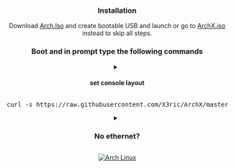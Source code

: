 <div align="center">

### Installation

Download [Arch.Iso](https://archlinux.org/download/) and create bootable USB and launch or go to [ArchX.iso](https://github.com/X3ric/ArchX/releases/tag/V0.1) instead to skip all steps.

### Boot and in prompt type the following commands

<details>
<summary><h4>set console layout</h4></summary>

<pre>
loadkeys {Layout} // example it,en,es
</pre>

</details>
  
<pre>
curl -s https://raw.githubusercontent.com/X3ric/ArchX/master/install | bash
</pre>

<details>
  
<summary><h3>No ethernet?</h3></summary>

### No wifi?

1: Run `iwctl`

2: Run `device list`, and find your device name.

3: Run `station [device name] scan`

4: Run `station [device name] get-networks`

5: Run `station [device name] connect [network name]`, enter your wifi password.

6: Ctrl and C to exit. 

Optional `ping archlinux.org`, and then Press Ctrl and C to stop.

<details>
<summary><h3>Wifi Blocked?</h3></summary>

check if the WiFi is blocked by running `rfkill list`.

If says **Soft blocked: yes**, then run `rfkill unblock wifi`
</details>
</details>
<p align="center">
  <a href="https://archlinux.org"><img alt="Arch Linux" src="https://img.shields.io/badge/Arch_Linux-1793D1?style=for-the-badge&logo=arch-linux&logoColor=D9E0EE&color=000000&labelColor=97A4E2"/></a>
</p><br>

<img src="https://x3ric.com/imgviews/?text=ArchX" alt="">

